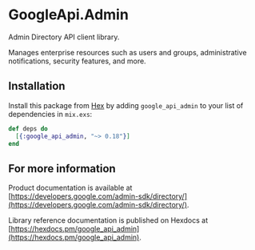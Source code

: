 # GoogleApi.Admin

Admin Directory API client library.

Manages enterprise resources such as users and groups, administrative notifications, security features, and more.

## Installation

Install this package from [Hex](https://hex.pm) by adding
`google_api_admin` to your list of dependencies in `mix.exs`:

```elixir
def deps do
  [{:google_api_admin, "~> 0.18"}]
end
```

## For more information

Product documentation is available at [https://developers.google.com/admin-sdk/directory/](https://developers.google.com/admin-sdk/directory/).

Library reference documentation is published on Hexdocs at
[https://hexdocs.pm/google_api_admin](https://hexdocs.pm/google_api_admin).

